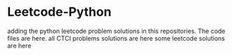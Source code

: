# Leetcode-Python
adding the python leetcode problem solutions in this repositories. 
The code files are here.
all CTCI problems solutions are here
some leetcode solutions are here






















































































































































































































































































































































































































































































































































































































































































































































































































































































































































































































































































































































































































































